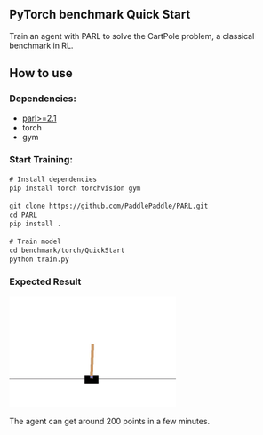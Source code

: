 ## PyTorch benchmark Quick Start
Train an agent with PARL to solve the CartPole problem, a classical benchmark in RL.

## How to use
### Dependencies:

+ [parl>=2.1](https://github.com/PaddlePaddle/PARL)
+ torch
+ gym

### Start Training:
```
# Install dependencies
pip install torch torchvision gym

git clone https://github.com/PaddlePaddle/PARL.git
cd PARL
pip install .

# Train model
cd benchmark/torch/QuickStart
python train.py  
```

### Expected Result
<img src="https://github.com/PaddlePaddle/PARL/blob/develop/examples/QuickStart/performance.gif" width = "300" height ="200" alt="result"/>

The agent can get around 200 points in a few minutes.
